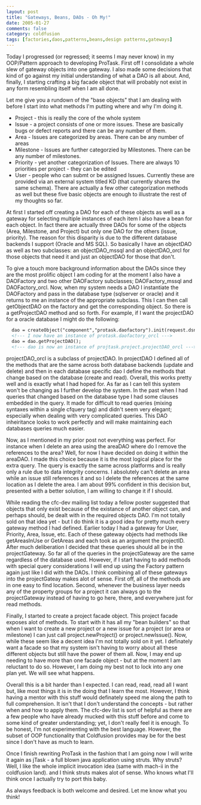 ```yaml
---
layout: post
title: "Gateways, Beans, DAOs - Oh My!"
date: 2005-01-27
comments: false
category: coldfusion
tags: [factories,daos,patterns,beans,design patterns,gateways]
---
```

Today I progressed (or regressed; it seems I may never know) in my OOP/Pattern
approach to developing ProTask. First off I consolidate a whole slew of
gateway objects into one gateway. I also made some decisions that kind of go
against my initial understanding of what a DAO is all about. And, finally, I
starting crafting a big facade object that will probably not exist in any form
resembling itself when I am all done.


Let me give you a rundown of the "base objects" that I am dealing with before
I start into what methods I'm putting where and why I'm doing it.

  * Project - this is really the core of the whole system
  * Issue - a project consists of one or more issues. These are basically bugs or defect reports and there can be any number of them.
  * Area - Issues are categorized by areas. There can be any number of areas
  * Milestone - Issues are further categorzied by Milestones. There can be any number of milestones.
  * Priority - yet another categorization of Issues. There are always 10 priorities per project - they can be edited
  * User - people who can submt or be assigned Issues. Currently these are provided via an external system titled KD (that currently shares the same schema).
There are actually a few other categorization methods as well but these five
basic objects are enough to illustrate the rest of my thoughts so far.

At first I started off creating a DAO for each of these objects as well as a
gateway for selecting multiple instances of each item I also have a bean for
each object. In fact there are actually three DAOs for some of the objects
(Area, Milestone, and Project) but only one DAO for the others (issue,
priority). The reason for this disparity is due to the different database
backends I support (Oracle and MS SQL). So basically I have an objectDAO as
well as two subclasses: an objectDAO_mssql and an objectDAO_orcl for those
objects that need it and just an objectDAO for those that don't.

To give a touch more background information about the DAOs since they are the
most prolific object I am coding for at the moment I also have a DAOFactory
and two other DAOFactory subclasses; DAOFactory_mssql and DAOFactory_orcl.
Now, when my system needs a DAO I instantiate the DAOFactory and pass in the
database type (sqlserver or oracle) and it returns to me an instance of the
appropriate subclass. This I can then call getObjectDAO on the factory and get
the corresponding object. So there is a getProjectDAO method and so forth. For
example, if I want the projectDAO for a oracle database I might do the
following:


```cfc
  dao = createObject("component","protask.daofactory").init(request.dsn,"oracle");
  <!--- I now have an instance of protask.daofactory_orcl --->
  dao = dao.getProjectDAO();
  <!--- dao is now an instance of projtask.project.projectDAO_orcl --->

```


projectDAO_orcl is a subclass of projectDAO. In projectDAO I defined all of
the methods that are the same across both database backends (update and
delete) and then in each database specific dao I define the methods that
change based on the database (create and read). Overall, this works pretty
well and is exactly what I had hoped for. As far as I can tell this system
won't be changing as I further develop the system. In the past when I had
queries that changed based on the database type I had some  clauses embedded
in the query. It made for difficult to read queries (mixing syntaxes within a
single cfquery tag) and didn't seem very elegant; especially when dealing with
very complicated queries. This DAO inheiritance looks to work perfectly and
will make maintaining each databases queries much easier.

Now, as I mentioned in my prior post not everything was perfect. For instance
when I delete an area using the areaDAO where do I remove the references to
the area? Well, for now I have decided on doing it within the areaDAO. I made
this choice because it is the most logical place for the extra query. The
query is exactly the same across platforms and is really only a rule due to
data integrity concerns. I absolutely can't delete an area while an issue
still references it and so I delete the references at the same location as I
delete the area. I am about 99% confident in this decision but, presented with
a better solution, I am willing to change it if I should.

While reading the cfc-dev mailing list today a fellow poster suggested that
objects that only exist because of the existance of another object can, and
perhaps should, be dealt with in the required objects DAO. I'm not totally
sold on that idea yet - but I do think it is a good idea for pretty much every
gateway method I had defined. Earlier today I had a gateway for User,
Priority, Area, Issue, etc. Each of these gateway objects had methods like
getAreasInUse or GetAreas and each took as an argument the projectID. After
much deliberation I decided that these queries should all be in the
projectGateway. So far all of the queries in the projectGateway are the same
regardless of the database used. However, if I start having to add methods
with special query considerations I will end up using the Factory pattern
again just like I did with the DAOs. I think combining all of these gateways
into the projectGateay makes alot of sense. First off, all of the methods are
in one easy to find location. Second, whenever the business layer needs any of
the property groups for a project it can always go to the projectGateway
instead of having to go here, there, and everywhere just for read methods.

Finally, I started to create a project facade object. This project facade
exposes alot of methods. To start with it has all my "bean builders" so that
when I want to create a new project or a new issue for a project (or area or
milestone) I can just call project.newProject() or project.newIssue(). Now,
while these seem like a decent idea I'm not totally sold on it yet. I
definately want a facade so that my system isn't having to worry about all
these different objects but still have the power of them all. Now, I may end
up needing to have more than one facade object - but at the moment I am
reluctant to do so. However, I am doing my best not to lock into any one plan
yet. We will see what happens.

Overall this is a bit harder than I expected. I can read, read, read all I
want but, like most things it is in the doing that I learn the most. However,
I think having a mentor with this stuff would definately speed me along the
path to full comprehension. It isn't that I don't understand the concepts -
but rather when and how to apply them. The cfc-dev list is sort of helpful as
there are a few people who have already mucked with this stuff before and come
to some kind of greater understanding; yet, I don't really feel it is enough.
To be honest, I'm not experimenting with the best language. However, the
subset of OOP functionality that Coldfusion provides may be for the best since
I don't have as much to learn.

Once I finish rewriting ProTask in the fashion that I am going now I will
write it again as jTask - a full blown java application using struts. Why
struts? Well, I like the whole implicit invocation idea (same with mach-ii in
the coldfusion land). and I think struts makes alot of sense. Who knows what
I'll think once I actually try to port this baby.

As always feedback is both welcome and desired. Let me know what you think!
